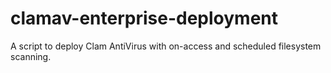 # clamav-enterprise-deployment
A script to deploy Clam AntiVirus with on-access and scheduled filesystem scanning.
